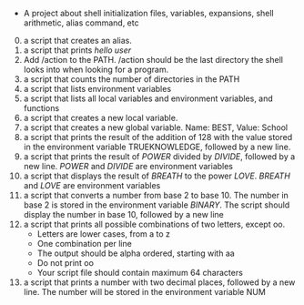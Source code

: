 - A project about shell initialization files, variables, expansions, shell arithmetic, alias command, etc
0. a script that creates an alias.
1. a script that prints *hello user*
2. Add /action to the PATH. /action should be the last directory the shell looks into when looking for a program.
3. a script that counts the number of directories in the PATH
4. a script that lists environment variables
5. a script that lists all local variables and environment variables, and functions
6. a script that creates a new local variable.
7. a script that creates a new global variable. Name: BEST, Value: School
8. a script that prints the result of the addition of 128 with the value stored in the environment variable TRUEKNOWLEDGE, followed by a new line.
9. a script that prints the result of *POWER* divided by *DIVIDE*, followed by a new line. *POWER* and *DIVIDE* are environment variables
10. a script that displays the result of *BREATH* to the power *LOVE*. *BREATH* and *LOVE* are environment variables
11. a script that converts a number from base 2 to base 10. The number in base 2 is stored in the environment variable *BINARY*. The script should display the number in base 10, followed by a new line
12. a script that prints all possible combinations of two letters, except oo. 
	- Letters are lower cases, from a to z 
	- One combination per line
	- The output should be alpha ordered, starting with aa
	- Do not print oo
	- Your script file should contain maximum 64 characters
13. a script that prints a number with two decimal places, followed by a new line. The number will be stored in the environment variable NUM
